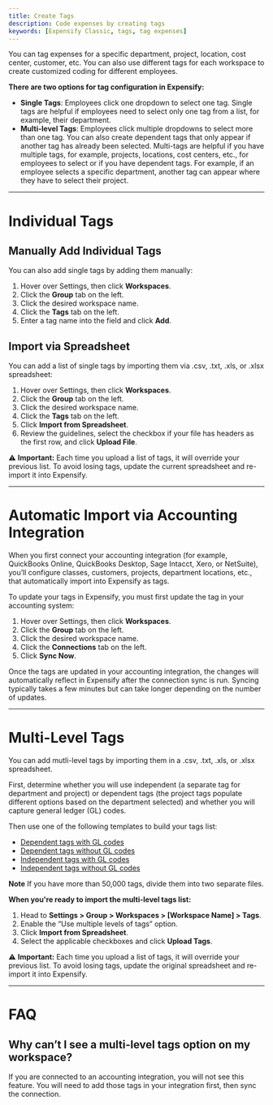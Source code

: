 ```yaml
---
title: Create Tags
description: Code expenses by creating tags
keywords: [Expensify Classic, tags, tag expenses]
---
```

<div id="expensify-classic" markdown="1">

You can tag expenses for a specific department, project, location, cost center, customer, etc. You can also use different tags for each workspace to create customized coding for different employees.

**There are two options for tag configuration in Expensify:**
- **Single Tags**: Employees click one dropdown to select one tag. Single tags are helpful if employees need to select only one tag from a list, for example, their department.
- **Multi-level Tags**: Employees click multiple dropdowns to select more than one tag. You can also create dependent tags that only appear if another tag has already been selected. Multi-tags are helpful if you have multiple tags, for example, projects, locations, cost centers, etc., for employees to select or if you have dependent tags. For example, if an employee selects a specific department, another tag can appear where they have to select their project. 

---

# Individual Tags

## Manually Add Individual Tags

You can also add single tags by adding them manually:
1. Hover over Settings, then click **Workspaces**. 
2. Click the **Group** tab on the left. 
3. Click the desired workspace name. 
4. Click the **Tags** tab on the left. 
5. Enter a tag name into the field and click **Add**. 

## Import via Spreadsheet

You can add a list of single tags by importing them via .csv, .txt, .xls, or .xlsx spreadsheet:
1. Hover over Settings, then click **Workspaces**. 
2. Click the **Group** tab on the left. 
3. Click the desired workspace name. 
4. Click the **Tags** tab on the left. 
5. Click **Import from Spreadsheet**.
6. Review the guidelines, select the checkbox if your file has headers as the first row, and click **Upload File**. 

⚠️ **Important:** Each time you upload a list of tags, it will override your previous list. To avoid losing tags, update the current spreadsheet and re-import it into Expensify.

---

# Automatic Import via Accounting Integration

When you first connect your accounting integration (for example, QuickBooks Online, QuickBooks Desktop, Sage Intacct, Xero, or NetSuite), you’ll configure classes, customers, projects, department locations, etc., that automatically import into Expensify as tags.

To update your tags in Expensify, you must first update the tag in your accounting system:
1. Hover over Settings, then click **Workspaces**.
2. Click the **Group** tab on the left.
3. Click the desired workspace name.
4. Click the **Connections** tab on the left.
5. Click **Sync Now**.

Once the tags are updated in your accounting integration, the changes will automatically reflect in Expensify after the connection sync is run. Syncing typically takes a few minutes but can take longer depending on the number of updates.

---

# Multi-Level Tags

You can add mutli-level tags by importing them in a .csv, .txt, .xls, or .xlsx spreadsheet.

First, determine whether you will use independent (a separate tag for department and project) or dependent tags (the project tags populate different options based on the department selected) and whether you will capture general ledger (GL) codes. 

Then use one of the following templates to build your tags list:
   - [Dependent tags with GL codes]({{site.url}}/assets/Files/Dependent+with+GL+codes+format.csv)
   - [Dependent tags without GL codes]({{site.url}}/assets/Files/Dependent+without+GL+codes+format.csv)
   - [Independent tags with GL codes]({{site.url}}/assets/Files/Independent+with+GL+codes+format.csv)
   - [Independent tags without GL codes]({{site.url}}/assets/Files/Independent+without+GL+codes+format.csv)

**Note** If you have more than 50,000 tags, divide them into two separate files.

**When you're ready to import the multi-level tags list:**
1. Head to **Settings > Group > Workspaces > [Workspace Name] > Tags**.
2. Enable the “Use multiple levels of tags” option.
3. Click **Import from Spreadsheet**.
4. Select the applicable checkboxes and click **Upload Tags**.  

⚠️ **Important:** Each time you upload a list of tags, it will override your previous list. To avoid losing tags, update the original spreadsheet and re-import it into Expensify.

---

# FAQ

## Why can’t I see a multi-level tags option on my workspace?

If you are connected to an accounting integration, you will not see this feature. You will need to add those tags in your integration first, then sync the connection.
 
</div>
